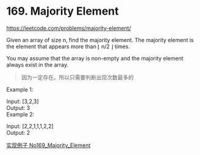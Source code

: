 

# 169. Majority Element



<https://leetcode.com/problems/majority-element/>

Given an array of size n, find the majority element. 
The majority element is the element that appears more than ⌊ n/2 ⌋ times.

You may assume that the array is non-empty and the majority element always exist in the array.
>  因为一定存在。所以只需要判断出现次数最多的

Example 1:

Input: [3,2,3]  
Output: 3  
Example 2:

Input: [2,2,1,1,1,2,2]  
Output: 2


[实现例子 No169_Majority_Element](/algorithms-demo/src/main/java/space/pankui/leetcode/algorithms/No169_Majority_Element.java)